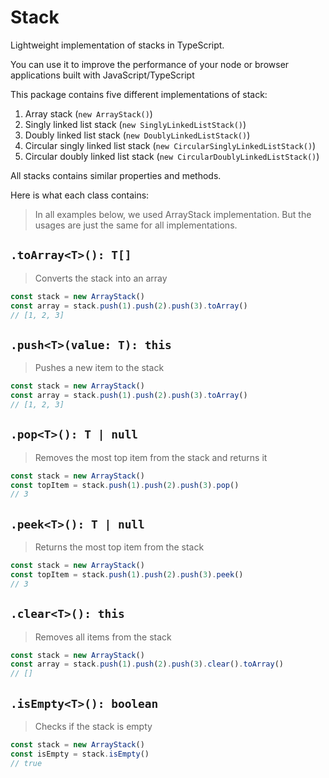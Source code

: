 # Stack

Lightweight implementation of stacks in TypeScript.

You can use it to improve the performance of your node or browser applications built with JavaScript/TypeScript

This package contains five different implementations of stack:

1. Array stack (`new ArrayStack()`)
2. Singly linked list stack (`new SinglyLinkedListStack()`)
3. Doubly linked list stack (`new DoublyLinkedListStack()`)
4. Circular singly linked list stack (`new CircularSinglyLinkedListStack()`)
5. Circular doubly linked list stack (`new CircularDoublyLinkedListStack()`)

All stacks contains similar properties and methods.

Here is what each class contains:

> In all examples below, we used ArrayStack implementation. But the usages are just the same for all implementations.

## `.toArray<T>(): T[]`

> Converts the stack into an array

```ts
const stack = new ArrayStack()
const array = stack.push(1).push(2).push(3).toArray()
// [1, 2, 3]
```

## `.push<T>(value: T): this`

> Pushes a new item to the stack

```ts
const stack = new ArrayStack()
const array = stack.push(1).push(2).push(3).toArray()
// [1, 2, 3]
```

## `.pop<T>(): T | null`

> Removes the most top item from the stack and returns it

```ts
const stack = new ArrayStack()
const topItem = stack.push(1).push(2).push(3).pop()
// 3
```

## `.peek<T>(): T | null`

> Returns the most top item from the stack

```ts
const stack = new ArrayStack()
const topItem = stack.push(1).push(2).push(3).peek()
// 3
```

## `.clear<T>(): this`

> Removes all items from the stack

```ts
const stack = new ArrayStack()
const array = stack.push(1).push(2).push(3).clear().toArray()
// []
```

## `.isEmpty<T>(): boolean`

> Checks if the stack is empty

```ts
const stack = new ArrayStack()
const isEmpty = stack.isEmpty()
// true
```

